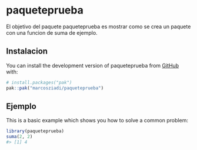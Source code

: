 
<!-- README.md is generated from README.Rmd. Please edit that file -->

# paqueteprueba

<!-- badges: start -->
<!-- badges: end -->

El objetivo del paquete paqueteprueba es mostrar como se crea un paquete
con una funcion de suma de ejemplo.

## Instalacion

You can install the development version of paqueteprueba from
[GitHub](https://github.com/) with:

``` r
# install.packages("pak")
pak::pak("marcosziadi/paqueteprueba")
```

## Ejemplo

This is a basic example which shows you how to solve a common problem:

``` r
library(paqueteprueba)
suma(2, 2)
#> [1] 4
```
